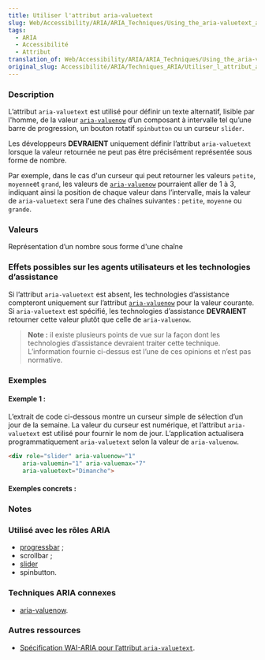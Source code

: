 ```yaml
---
title: Utiliser l'attribut aria-valuetext
slug: Web/Accessibility/ARIA/ARIA_Techniques/Using_the_aria-valuetext_attribute
tags:
  - ARIA
  - Accessibilité
  - Attribut
translation_of: Web/Accessibility/ARIA/ARIA_Techniques/Using_the_aria-valuetext_attribute
original_slug: Accessibilité/ARIA/Techniques_ARIA/Utiliser_l_attribut_aria-valuetext
---
```

### Description

L’attribut `aria-valuetext` est utilisé pour définir un texte alternatif, lisible par l'homme, de la valeur [`aria-valuenow`](/fr/Accessibilité/ARIA/Techniques_ARIA/Utiliser_l_attribut_aria-valuenow) d’un composant à intervalle tel qu’une barre de progression, un bouton rotatif `spinbutton` ou un curseur `slider`.

Les développeurs **DEVRAIENT** uniquement définir l’attribut `aria-valuetext` lorsque la valeur retournée ne peut pas être précisément représentée sous forme de nombre.

Par exemple, dans le cas d'un curseur qui peut retourner les valeurs `petite`, `moyenne`et `grand`, les valeurs de [`aria-valuenow`](/fr/Accessibilité/ARIA/Techniques_ARIA/Utiliser_l_attribut_aria-valuenow) pourraient aller de 1 à 3, indiquant ainsi la position de chaque valeur dans l’intervalle, mais la valeur de `aria-valuetext` sera l'une des chaînes suivantes&nbsp;: `petite`, `moyenne` ou `grande`.

### Valeurs

Représentation d’un nombre sous forme d'une chaîne

### Effets possibles sur les agents utilisateurs et les technologies d’assistance

Si l’attribut `aria-valuetext` est absent, les technologies d’assistance compteront uniquement sur l’attribut [`aria-valuenow`](/fr/Accessibilité/ARIA/Techniques_ARIA/Utiliser_l_attribut_aria-valuenow) pour la valeur courante. Si `aria-valuetext` est spécifié, les technologies d’assistance **DEVRAIENT** retourner cette valeur plutôt que celle de `aria-valuenow`.

> **Note :** il existe plusieurs points de vue sur la façon dont les technologies d’assistance devraient traiter cette technique. L’information fournie ci-dessus est l’une de ces opinions et n’est pas normative.

### Exemples

#### Exemple 1&nbsp;:

L’extrait de code ci-dessous montre un curseur simple de sélection d’un jour de la semaine. La valeur du curseur est numérique, et l’attribut `aria-valuetext` est utilisé pour fournir le nom de jour. L’application actualisera programmatiquement `aria-valuetext` selon la valeur de `aria-valuenow`.

```html
<div role="slider" aria-valuenow="1"
    aria-valuemin="1" aria-valuemax="7"
    aria-valuetext="Dimanche">
```

#### Exemples concrets&nbsp;:

### Notes

### Utilisé avec les rôles ARIA

- [progressbar](/fr/Accessibilité/ARIA/Techniques_ARIA/Utiliser_le_rôle_progressbar)&nbsp;;
- scrollbar&nbsp;;
- [slider](/fr/Accessibilité/ARIA/Techniques_ARIA/Utiliser_le_rôle_slider)
- spinbutton.

### Techniques ARIA connexes

- [aria-valuenow](/fr/Accessibilité/ARIA/Techniques_ARIA/Utiliser_l_attribut_aria-valuenow).

### Autres ressources

- [Spécification WAI-ARIA pour l’attribut `aria-valuetext`](http://www.w3.org/TR/wai-aria/states_and_properties#aria-valuetext).

